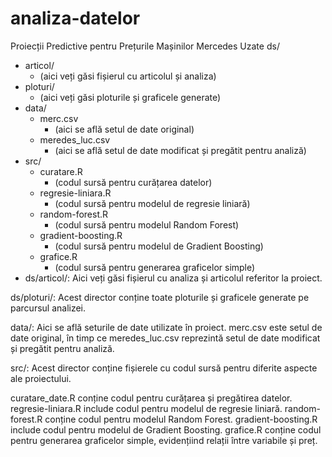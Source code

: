 # analiza-datelor
Proiecții Predictive pentru Prețurile Mașinilor Mercedes Uzate
 ds/
  - articol/
    - (aici veți găsi fișierul cu articolul și analiza)
  - ploturi/
    - (aici veți găsi ploturile și graficele generate)
- data/
  - merc.csv
    - (aici se află setul de date original)
  - meredes_luc.csv
    - (aici se află setul de date modificat și pregătit pentru analiză)
- src/
  - curatare.R
    - (codul sursă pentru curățarea datelor)
  - regresie-liniara.R
    - (codul sursă pentru modelul de regresie liniară)
  - random-forest.R
    - (codul sursă pentru modelul Random Forest)
  - gradient-boosting.R
    - (codul sursă pentru modelul de Gradient Boosting)
  - grafice.R
    - (codul sursă pentru generarea graficelor simple)
- ds/articol/: Aici veți găsi fișierul cu analiza și articolul referitor la proiect.

ds/ploturi/: Acest director conține toate ploturile și graficele generate pe parcursul analizei.

data/: Aici se află seturile de date utilizate în proiect. merc.csv este setul de date original, în timp ce meredes_luc.csv reprezintă setul de date modificat și pregătit pentru analiză.

src/: Acest director conține fișierele cu codul sursă pentru diferite aspecte ale proiectului.

curatare_date.R conține codul pentru curățarea și pregătirea datelor.
regresie-liniara.R include codul pentru modelul de regresie liniară.
random-forest.R conține codul pentru modelul Random Forest.
gradient-boosting.R include codul pentru modelul de Gradient Boosting.
grafice.R conține codul pentru generarea graficelor simple, evidențiind relații între variabile și preț.
